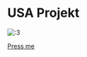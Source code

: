 # USA Projekt
![:3](https://cdn.discordapp.com/attachments/1068481799249989672/1072221331602546710/USAlemming.png)

[Press me](https://www.instagram.com/rasmus.aa.riis/)
